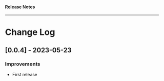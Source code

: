 <h4 class="margin-btm-8">Release Notes</h4>
<hr class="margin-btm-32" />

# Change Log

## [0.0.4] - 2023-05-23

### Improvements

- First release